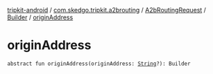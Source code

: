 [tripkit-android](../../../index.md) / [com.skedgo.tripkit.a2brouting](../../index.md) / [A2bRoutingRequest](../index.md) / [Builder](index.md) / [originAddress](./origin-address.md)

# originAddress

`abstract fun originAddress(originAddress: `[`String`](https://kotlinlang.org/api/latest/jvm/stdlib/kotlin/-string/index.html)`?): Builder`